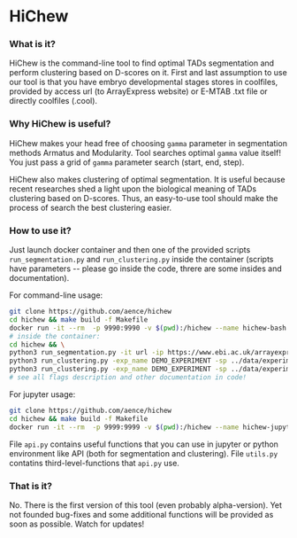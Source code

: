# HiChew

### What is it?

HiChew is the command-line tool to find optimal TADs segmentation and perform clustering based on D-scores on it. 
First and last assumption to use our tool is that you have embryo developmental stages stores in coolfiles, 
provided by access url (to ArrayExpress website) or E-MTAB .txt file or directly coolfiles (.cool).

### Why HiChew is useful?

HiChew makes your head free of choosing `gamma` parameter in segmentation methods Armatus and Modularity. Tool searches 
optimal `gamma` value itself! You just pass a grid of `gamma` parameter search (start, end, step).

HiChew also makes clustering of optimal segmentation. It is useful because recent researches shed a light upon the 
biological meaning of TADs clustering based on D-scores. Thus, an easy-to-use tool should make the process of search 
the best clustering easier.

### How to use it?

Just launch docker container and then one of the provided scripts `run_segmentation.py` and `run_clustering.py` 
inside the container (scripts have parameters -- please go inside the code, threre are some insides and 
documentation).

For command-line usage:
```bash
git clone https://github.com/aence/hichew
cd hichew && make build -f Makefile
docker run -it --rm  -p 9990:9990 -v $(pwd):/hichew --name hichew-bash hichew-bash
# inside the container:
cd hichew && \
python3 run_segmentation.py -it url -ip https://www.ebi.ac.uk/arrayexpress/files/E-MTAB-4918/E-MTAB-4918.sdrf.txt -eps 1e-1 -m modularity -g 0,200.0,0.1 -e_mts 60000 -mis 2 -exp_name DEMO_EXPERIMENT 
python3 run_clustering.py -exp_name DEMO_EXPERIMENT -sp ../data/experiments/E-MTAB-4918.sdrf/DEMO_EXPERIMENT/opt_tads_modularity_60kb_5kb.csv -mode range -m kmeans
python3 run_clustering.py -exp_name DEMO_EXPERIMENT -sp ../data/experiments/E-MTAB-4918.sdrf/DEMO_EXPERIMENT/opt_tads_modularity_60kb_5kb.csv -mode certain -m kmeans -nc 7
# see all flags description and other documentation in code!
```

For jupyter usage:
```bash
git clone https://github.com/aence/hichew
cd hichew && make build -f Makefile
docker run -it --rm  -p 9999:9999 -v $(pwd):/hichew --name hichew-jupyter hichew-jupyter
```

File `api.py` contains useful functions that you can use in jupyter or python environment like API (both for segmentation and clustering).
File `utils.py` contatins third-level-functions that `api.py` use.

### That is it?

No. There is the first version of this tool (even probably alpha-version). Yet not founded bug-fixes and some additional 
functions will be provided as soon as possible. Watch for updates!
